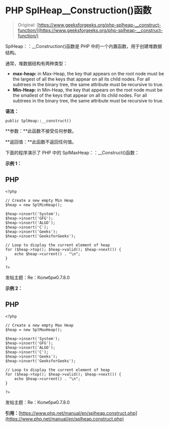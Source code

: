 # PHP SplHeap__Construction()函数

> Original: [https://www.geeksforgeeks.org/php-splheap-__construct-function/](https://www.geeksforgeeks.org/php-splheap-__construct-function/)

SplHeap：：__Construction()函数是 PHP 中的一个内置函数，用于创建堆数据结构。

通常，堆数据结构有两种类型：

*   **max-heap:** in Max-Heap, the key that appears on the root node must be the largest of all the keys that appear on all its child nodes. For all subtrees in the binary tree, the same attribute must be recursive to true.
*   **Min-Heap:** in Min-Heap, the key that appears on the root node must be the smallest of the keys that appear on all its child nodes. For all subtrees in the binary tree, the same attribute must be recursive to true.

**语法：**

```
public SplHeap::__construct()
```

**参数：**此函数不接受任何参数。

**返回值：**此函数不返回任何值。

下面的程序演示了 PHP 中的 SplMaxHeap：：__Construct()函数：

**示例 1：**

## PHP

```
<?php 

// Create a new empty Min Heap 
$heap = new SplMinHeap(); 

$heap->insert('System'); 
$heap->insert('GFG'); 
$heap->insert('ALGO'); 
$heap->insert('C');
$heap->insert('Geeks'); 
$heap->insert('GeeksforGeeks'); 

// Loop to display the current element of heap
for ($heap->top(); $heap->valid(); $heap->next()) {
    echo $heap->current() . "\n";
}

?>
```

发帖主题：Re：Колибри0.7.8.0

**示例 2：**

## PHP

```
<?php 

// Create a new empty Max Heap 
$heap = new SplMaxHeap(); 

$heap->insert('System'); 
$heap->insert('GFG'); 
$heap->insert('ALGO'); 
$heap->insert('C');
$heap->insert('Geeks'); 
$heap->insert('GeeksforGeeks'); 

// Loop to display the current element of heap
for ($heap->top(); $heap->valid(); $heap->next()) {
    echo $heap->current() . "\n";
}

?>
```

发帖主题：Re：Колибри0.7.8.0

**引用：**[https://www.php.net/manual/en/splheap.construct.php](https://www.php.net/manual/en/splheap.construct.php)